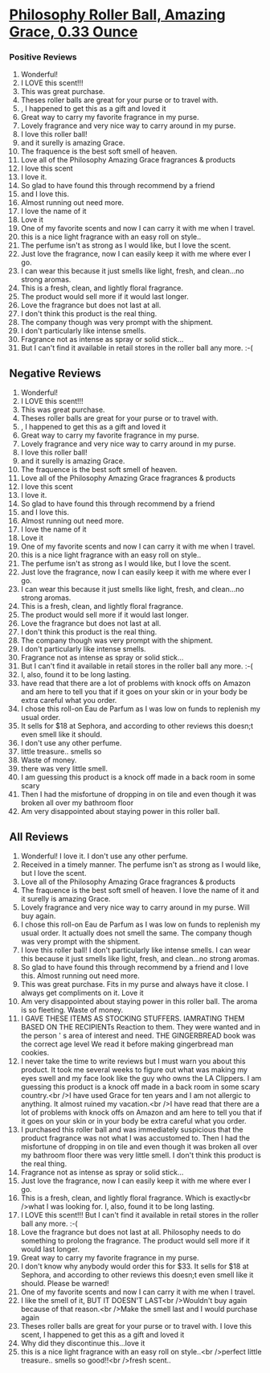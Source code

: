 # [Philosophy Roller Ball, Amazing Grace, 0.33 Ounce](https://products.checkmycream.com/products/Philosophy-Roller-Ball-Amazing-Grace-0.33-Ounce.html)

### Positive Reviews

<ol>
      <li>Wonderful!  </li>
      <li>I LOVE this scent!!!  </li>
      <li>This was  great purchase.</li>
      <li>Theses roller balls are great for your purse or to travel with.  </li>
      <li>, I happened to get this as a gift and loved it</li>
      <li>Great way to carry my favorite fragrance in my purse.</li>
      <li>Lovely fragrance and very nice way to carry around in my purse.</li>
      <li>I love this roller ball!</li>
      <li>and it surelly is amazing Grace.</li>
      <li>The fraquence is the best soft smell of heaven.  </li>
      <li>Love all of the Philosophy Amazing Grace fragrances &amp; products</li>
      <li>I love this scent</li>
      <li>I love it.</li>
      <li>So glad to have found this through recommend by a friend</li>
      <li>and I love this.</li>
      <li>Almost running out need more.</li>
      <li>I love the name of it</li>
      <li>Love it</li>
      <li>One of my favorite scents and now I can carry it with me when I travel.</li>
      <li>this is a nice light fragrance with an easy roll on style..</li>
      <li>The perfume isn&#x27;t as strong as I would like, but I love the scent.</li>
      <li>Just love the fragrance, now I can easily keep it with me where ever I go.</li>
      <li>I can wear this because it just smells like light, fresh, and clean...no strong aromas.</li>
      <li>This is a fresh, clean, and lightly floral fragrance.</li>
      <li>The product would sell more if it would last longer.</li>
      <li>Love the fragrance but does not last at all.</li>
      <li>I don&#x27;t think this product is the real thing.</li>
      <li>The company though was very prompt with the shipment.</li>
      <li>I don&#x27;t particularly like intense smells.</li>
      <li>Fragrance not as intense as spray or solid stick...</li>
      <li>But I can&#x27;t find it available in retail stores in the roller ball any more.  :-(</li>
</ol>


<h2>Negative Reviews</h2>
<ol>
<li> Wonderful!  </li>
<li> I LOVE this scent!!!  </li>
<li> This was  great purchase.</li>
<li> Theses roller balls are great for your purse or to travel with.  </li>
<li> , I happened to get this as a gift and loved it</li>
<li> Great way to carry my favorite fragrance in my purse.</li>
<li> Lovely fragrance and very nice way to carry around in my purse.</li>
<li> I love this roller ball!</li>
<li> and it surelly is amazing Grace.</li>
<li> The fraquence is the best soft smell of heaven.  </li>
<li> Love all of the Philosophy Amazing Grace fragrances &amp; products</li>
<li> I love this scent</li>
<li> I love it.</li>
<li> So glad to have found this through recommend by a friend</li>
<li> and I love this.</li>
<li> Almost running out need more.</li>
<li> I love the name of it</li>
<li> Love it</li>
<li> One of my favorite scents and now I can carry it with me when I travel.</li>
<li> this is a nice light fragrance with an easy roll on style..</li>
<li> The perfume isn&#x27;t as strong as I would like, but I love the scent.</li>
<li> Just love the fragrance, now I can easily keep it with me where ever I go.</li>
<li> I can wear this because it just smells like light, fresh, and clean...no strong aromas.</li>
<li> This is a fresh, clean, and lightly floral fragrance.</li>
<li> The product would sell more if it would last longer.</li>
<li> Love the fragrance but does not last at all.</li>
<li> I don&#x27;t think this product is the real thing.</li>
<li> The company though was very prompt with the shipment.</li>
<li> I don&#x27;t particularly like intense smells.</li>
<li> Fragrance not as intense as spray or solid stick...</li>
<li> But I can&#x27;t find it available in retail stores in the roller ball any more.  :-(</li>
<li> I, also, found it to be long lasting.</li>
<li> have read that there are a lot of  problems with knock offs on Amazon and am here to tell you that if it goes on your skin or in your body be extra careful what you order.</li>
<li> I chose this roll-on Eau de Parfum as I was low on funds to replenish my usual order.  </li>
<li> It sells for $18 at Sephora, and according to other reviews this doesn;t even smell like it should.</li>
<li> I don&#x27;t use any other perfume.</li>
<li> little treasure.. smells so</li>
<li> Waste of money.</li>
<li> there was very little smell.  </li>
<li> I am guessing this product  is a knock off made in a back room in some scary</li>
<li> Then I had the misfortune of dropping in on tile and even though it was broken all over my bathroom floor</li>
<li> Am very disappointed about staying power in this roller ball.</li>
</ol>

<h2>All Reviews</h2>

<ol>
    <li> Wonderful!  I love it. I don&#x27;t use any other perfume.</li>
    <li> Received in a timely manner.  The perfume isn&#x27;t as strong as I would like, but I love the scent.</li>
    <li> Love all of the Philosophy Amazing Grace fragrances &amp; products</li>
    <li> The fraquence is the best soft smell of heaven.  I love the name of it and it surelly is amazing Grace.</li>
    <li> Lovely fragrance and very nice way to carry around in my purse. Will buy again.</li>
    <li> I chose this roll-on Eau de Parfum as I was low on funds to replenish my usual order.  It actually does not smell the same. The company though was very prompt with the shipment.</li>
    <li> I love this roller ball! I don&#x27;t particularly like intense smells. I can wear this because it just smells like light, fresh, and clean...no strong aromas.</li>
    <li> So glad to have found this through recommend by a friend and I love this. Almost running out need more.</li>
    <li> This was  great purchase. Fits in my purse and always have it close. I always get compliments on it. Love it</li>
    <li> Am very disappointed about staying power in this roller ball. The aroma is so fleeting. Waste of money.</li>
    <li> I GAVE THESE ITEMS AS STOCKING STUFFERS.  IAMRATING  THEM BASED ON THE RECIPIENTs Reaction to them.  They were  wanted and in the person &#x27; s area  of interest and need.  THE GINGERBREAD  book was the correct age level  We read it before making gingerbread man cookies.</li>
    <li> I never take the time to write reviews but I must warn you about this product. It took me several weeks to figure out what was making my eyes swell and my face look like the guy who owns the LA Clippers.  I am guessing this product  is a knock off made in a back room in some scary country.&lt;br /&gt;I have used Grace for ten years and I am not allergic to anything.  It almost ruined my vacation.&lt;br /&gt;I have read that there are a lot of  problems with knock offs on Amazon and am here to tell you that if it goes on your skin or in your body be extra careful what you order.</li>
    <li> I purchased this  roller ball and was immediately suspicious that the product fragrance was not what I was accustomed to.  Then I had the misfortune of dropping in on tile and even though it was broken all over my bathroom floor there was very little smell.  I don&#x27;t think this product is the real thing.</li>
    <li> Fragrance not as intense as spray or solid stick...</li>
    <li> Just love the fragrance, now I can easily keep it with me where ever I go.</li>
    <li> This is a fresh, clean, and lightly floral fragrance. Which is exactly&lt;br /&gt;what I was looking for. I, also, found it to be long lasting.</li>
    <li> I LOVE this scent!!!  But I can&#x27;t find it available in retail stores in the roller ball any more.  :-(</li>
    <li> Love the fragrance but does not last at all. Philosophy needs to do something to prolong the fragrance. The product would sell more if it would last longer.</li>
    <li> Great way to carry my favorite fragrance in my purse.</li>
    <li> I don&#x27;t know why anybody would order this for $33. It sells for $18 at Sephora, and according to other reviews this doesn;t even smell like it should. Please be warned!</li>
    <li> One of my favorite scents and now I can carry it with me when I travel.</li>
    <li> I like the smell of it, BUT IT DOESN&#x27;T LAST&lt;br /&gt;Wouldn&#x27;t buy again because of that reason.&lt;br /&gt;Make the smell last and I would purchase again</li>
    <li> Theses roller balls are great for your purse or to travel with.  I love this scent, I happened to get this as a gift and loved it</li>
    <li> Why did they discontinue this...love it</li>
    <li> this is a nice light fragrance with an easy roll on style..&lt;br /&gt;perfect little treasure.. smells so good!!&lt;br /&gt;fresh scent..</li>
</ol>





